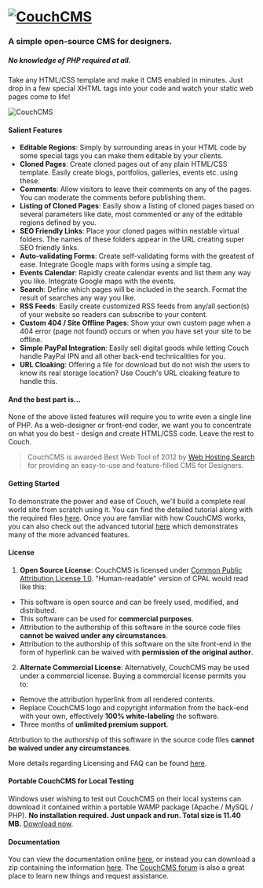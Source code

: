 # [![CouchCMS](http://www.couchcms.com/img/logo.png "CouchCMS")](http://www.couchcms.com/)
### A simple open-source CMS for designers.

##### No knowledge of PHP required at all.
Take any HTML/CSS template and make it CMS enabled in minutes. Just drop in a few special XHTML tags into your code and watch your static web pages come to life!

![CouchCMS](http://www.couchcms.com/img/intro-bg.png "CouchCMS")

#### Salient Features
* **Editable Regions**: Simply by surrounding areas in your HTML code by some special tags you can make them editable by your clients.
* **Cloned Pages**: Create cloned pages out of any plain HTML/CSS template. Easily create blogs, portfolios, galleries, events etc. using these.
* **Comments**: Allow visitors to leave their comments on any of the pages. You can moderate the comments before publishing them.
* **Listing of Cloned Pages**: Easily show a listing of cloned pages based on several parameters like date, most commented or any of the editable regions defined by you.
* **SEO Friendly Links**: Place your cloned pages within nestable virtual folders. The names of these folders appear in the URL creating super SEO friendly links.
* **Auto-validating Forms**: Create self-validating forms with the greatest of ease. Integrate Google maps with forms using a simple tag.
* **Events Calendar**: Rapidly create calendar events and list them any way you like. Integrate Google maps with the events.
* **Search**: Define which pages will be included in the search. Format the result of searches any way you like.
* **RSS Feeds**: Easily create customized RSS feeds from any/all section(s) of your website so readers can subscribe to your content.
* **Custom 404 / Site Offline Pages**: Show your own custom page when a 404 error (page not found) occurs or when you have set your site to be offline.
* **Simple PayPal Integration**: Easily sell digital goods while letting Couch handle PayPal IPN and all other back-end technicalities for you.
* **URL Cloaking**: Offering a file for download but do not wish the users to know its real storage location? Use Couch's URL cloaking feature to handle this.

#### And the best part is&hellip;
None of the above listed features will require you to write even a single line of PHP. As a web-designer or front-end coder, we want you to concentrate on what you do best - design and create HTML/CSS code. Leave the rest to Couch.

> CouchCMS is awarded Best Web Tool of 2012 by [Web Hosting Search](http://www.webhostingsearch.com/) for providing an easy-to-use and feature-filled CMS for Designers.

#### Getting Started
To demonstrate the power and ease of Couch, we'll build a complete real world site from scratch using it. You can find the detailed tutorial along with the required files [here](http://docs.couchcms.com/tutorials/portfolio-site.html). Once you are familiar with how CouchCMS works, you can also check out the advanced tutorial [here](http://www.couchcms.com/docs/advanced-tutorial/) which demonstrates many of the more advanced features.

#### License
1. **Open Source License**: CouchCMS is licensed under [Common Public Attribution License 1.0](http://opensource.org/licenses/cpal_1.0). "Human-readable" version of CPAL would read like this:
  * This software is open source and can be freely used, modified, and distributed.
  * This software can be used for **commercial purposes**.
  * Attribution to the authorship of this software in the source code files **cannot be waived under any circumstances**.
  * Attribution to the authorship of this software on the site front-end in the form of hyperlink can be waived with **permission of the original author**.

2. **Alternate Commercial License**: Alternatively, CouchCMS may be used under a commercial license. Buying a commercial license permits you to:
  * Remove the attribution hyperlink from all rendered contents.
  * Replace CouchCMS logo and copyright information from the back-end with your own, effectively **100% white-labeling** the software.
  * Three months of **unlimited premium support**.

 Attribution to the authorship of this software in the source code files **cannot be waived under any circumstances**.

More details regarding Licensing and FAQ can be found [here](http://www.couchcms.com/products/).

#### Portable CouchCMS for Local Testing
Windows user wishing to test out CouchCMS on their local systems can download it contained within a portable WAMP package (Apache / MySQL / PHP). **No installation required. Just unpack and run. Total size is 11.40 MB.** [Download now](http://www.couchcms.com/products/).

#### Documentation
You can view the documentation online [here](http://docs.couchcms.com/), or instead you can download a zip containing the information [here](https://github.com/CouchCMS/Documentation/archive/gh-pages.zip). The [CouchCMS forum](http://www.couchcms.com/forum/) is also a great place to learn new things and request assistance.
